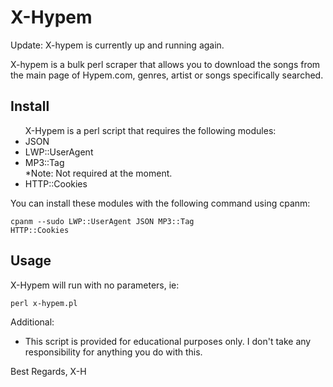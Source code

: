 <h1>X-Hypem</h1>

Update: X-hypem is currently up and running again.

X-hypem is a bulk perl scraper that allows you to download the songs from the main page of Hypem.com, genres, artist or songs specifically searched.

Install
----------
<ul>
X-Hypem is a perl script that requires the following modules:
<li>JSON</li>
<li>LWP::UserAgent</li>
<li>MP3::Tag</li> *Note: Not required at the moment.
<li>HTTP::Cookies</li>
</ul>
You can install these modules with the following command using cpanm:

<code>cpanm --sudo LWP::UserAgent JSON MP3::Tag HTTP::Cookies</code>

Usage
----------
X-Hypem will run with no parameters, ie:

<code>perl x-hypem.pl</code>

Additional:
<ul>
<li>This script is provided for educational purposes only. I don't take any responsibility for anything you do with 
this.</li>
</ul>


Best Regards,
X-H
